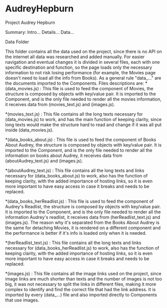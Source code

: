 # AudreyHepburn
Project Audrey Hepburn

Summary:
Intro...
Details...
  Data...


Data Folder

This folder contains all the data used on the project, since there is no API on the internet all data was researched and added manually. For easier navigation
and eventual changes it is divided in several files, each with one specific destination and function, so the page loads only the necessary information to not risk 
losing performance (for example, the Movies page doesn't need to load all the info from Books). As a general rule "data_..." are the documents imported to the 
Components. 
Files descriptions are:
  *(data_movies.js) : This file is used to feed the component of Movies, the structure is composed by objects with key/value pair. It is imported to the Component, 
and is the only file needed to render all the movies information, it receives data from (movies_text.js) and (images.js).

  *(movies_text.js) : This file contains all the long texts necessary for (data_movies.js) to work, and has the main function of keeping clarity, since long texts 
would make the structure hard to read and change if it was all put inside (data_movies.js).

  *(data_books_about.js) : This file is used to feed the component of Books About Audrey, the structure is composed by objects with key/value pair. It is imported 
to the Component, and is the only file needed to render all the information on books about Audrey, it receives data from (aboutAudrey_text.js) and (images.js).

  *(aboutAudrey_text.js) : This file contains all the long texts and links necessary for (data_books_about.js) to work, also has the function of keeping clarity,
with the added importance of hosting links, so it is even more important to have easy access in case it breaks and needs to be replaced.

  *(data_books_herReadlist.js) : This file is used to feed the component of Audrey's Readlist, the structure is composed by objects with key/value pair. It is 
imported to the Component, and is the only file needed to render all the information Audrey's readlist, it receives data from (herReadlist_text.js) and 
(images.js). The reason why it's separated from the Books About Audrey is the same for detaching Movies, it is rendered on a different component and the 
performance is better if it's info is loaded only when it is needed.

  *(herReadlist_text.js) : This file contains all the long texts and links necessary for (data_books_herReadlist.js) to work, also has the function of keeping 
clarity, with the added importance of hosting links, so it is even more important to have easy access in case it breaks and needs to be replaced.

  *(images.js) : This file contains all the image links used on the project, since image links are much shorter than texts and the number of images is not too
big, it was not necessary to split the links in different files, making it more complex to identify and find the correct file that had the link address. It is 
imported by every (data_...) file and also imported directly to Components that use images.